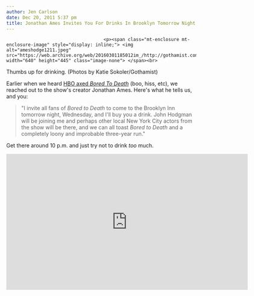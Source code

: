 ```yaml
---
author: Jen Carlson
date: Dec 20, 2011 5:37 pm
title: Jonathan Ames Invites You For Drinks In Brooklyn Tomorrow Night
---
```


	
										<p><span class="mt-enclosure mt-enclosure-image" style="display: inline;"> <img alt="ameshodge1211.jpeg" src="https://web.archive.org/web/20160301185012im_/http://gothamist.com/attachments/arts_jen/ameshodge1211.jpeg" width="640" height="445" class="image-none"> </span><br>
<span class="photo_caption">Thumbs up for drinking. (Photos by Katie Sokoler/Gothamist)</span></p>

<p>Earlier when we heard <a href="https://web.archive.org/web/20160301185012/http://gothamist.com/2011/12/20/hbo_makes_huge_mistake_by_canceling.php">HBO axed <em>Bored To Death</em></a> (boo, hiss, etc), we reached out to the show&apos;s creator Jonathan Ames. Here&apos;s what he tells us, and you:</p><blockquote>&quot;I invite all fans of <em>Bored to Death</em> to come to the Brooklyn Inn tomorrow night, Wednesday, and I&apos;ll buy you a drink.  John Hodgman will be joining me and perhaps other local New York City actors from the show will be there, and we can all toast <em>Bored to Death</em> and a completely loony and improbable three-year run.&quot;</blockquote>Get there around 10 p.m. and just try not to drink <em>too</em> much.<p></p>

<p><iframe width="640" height="360" src="https://web.archive.org/web/20160301185012if_/http://www.youtube.com/embed/hjLemmS0R1w?start=32" frameborder="0" allowfullscreen></iframe></p>					
										
									
				